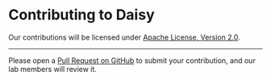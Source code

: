 # Contributing to Daisy

Our contributions will be licensed under [Apache License, Version 2.0](https://www.apache.org/licenses/LICENSE-2.0.html).

---

Please open a [Pull Request on GitHub](https://help.github.com/en/github/collaborating-with-issues-and-pull-requests/about-pull-requests) to submit your contribution, and our lab members will review it.
